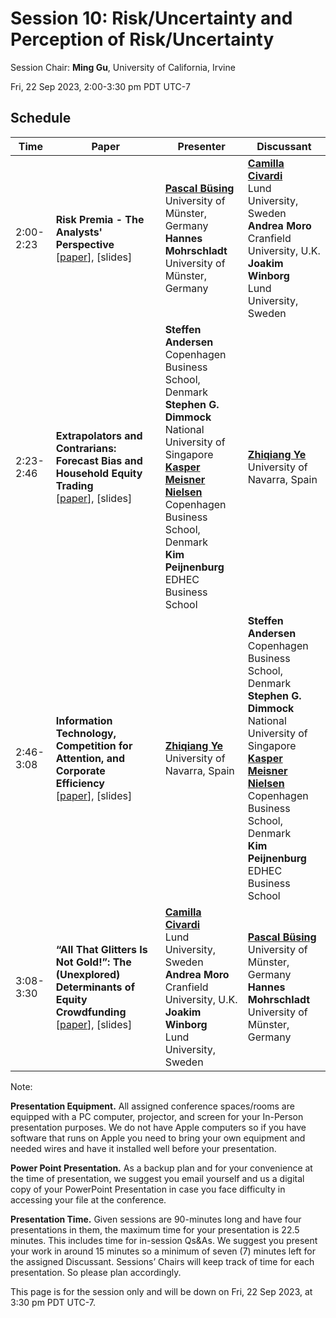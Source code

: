 # Session 10: Risk/Uncertainty and Perception of Risk/Uncertainty

Session Chair: **Ming Gu**, University of California, Irvine

Fri, 22 Sep 2023, 2:00-3:30 pm PDT UTC-7

## Schedule


| Time |  Paper | Presenter | Discussant |
| ---- | ---- | ---- | ---- |
| 2:00-2:23| **Risk Premia - The Analysts' Perspective** <br> [[paper](./papers/1.RiskPremia_TheAnalystsPerspective-PascalBüsing.pdf)], [slides] | <ins>**Pascal Büsing**</ins><br>University of Münster, Germany <br> **Hannes Mohrschladt**<br>University of Münster, Germany | <ins>**Camilla Civardi**</ins><br>Lund University, Sweden <br> **Andrea Moro**<br> Cranfield University, U.K. <br> **Joakim Winborg**<br> Lund University, Sweden |
| 2:23-2:46| **Extrapolators and Contrarians: Forecast Bias and Household Equity Trading** <br> [[paper](./papers/2.ExtrapolatorsContrarians-KasperNeilson.pdf)], [slides] | **Steffen Andersen**<br> Copenhagen Business School, Denmark <br> **Stephen G. Dimmock**<br> National University of Singapore <br> <ins>**Kasper Meisner Nielsen**</ins><br> Copenhagen Business School, Denmark <br> **Kim Peijnenburg** <br> EDHEC Business School | <ins>**Zhiqiang Ye**</ins><br> University of Navarra, Spain |
| 2:46-3:08| **Information Technology, Competition for Attention, and Corporate Efficiency** <br> [[paper](./papers/3.ITCompetition4attention-ZhiqiangYe.pdf)], [slides]| <ins>**Zhiqiang Ye**</ins><br> University of Navarra, Spain | **Steffen Andersen**<br> Copenhagen Business School, Denmark <br> **Stephen G. Dimmock**<br> National University of Singapore <br> <ins>**Kasper Meisner Nielsen**</ins><br> Copenhagen Business School, Denmark <br> **Kim Peijnenburg** <br> EDHEC Business School   |
| 3:08-3:30| **“All That Glitters Is Not Gold!”: The (Unexplored) Determinants of Equity Crowdfunding** <br> [[paper](./papers/4.AllThatGlitterIsNotGold-CamillaCivardi.pdf)], [slides]|  <ins>**Camilla Civardi**</ins><br>Lund University, Sweden <br> **Andrea Moro**<br> Cranfield University, U.K. <br> **Joakim Winborg**<br> Lund University, Sweden  | <ins>**Pascal Büsing**</ins><br>University of Münster, Germany <br> **Hannes Mohrschladt**<br>University of Münster, Germany |


Note:

**Presentation Equipment.** All assigned conference spaces/rooms are equipped with a PC computer, projector, and screen for your In-Person presentation purposes. We do not have Apple computers so if you have software that runs on Apple you need to bring your own equipment and needed wires and have it installed well before your presentation.

**Power Point Presentation.** As a backup plan and for your convenience at the time of presentation, we suggest you email yourself and us a digital copy of your PowerPoint Presentation in case you face difficulty in accessing your file at the conference.

**Presentation Time.** Given sessions are 90-minutes long and have four presentations in them, the maximum time for your presentation is 22.5 minutes. This includes time for in-session Qs&As. We suggest you present your work in around 15 minutes so a minimum of seven (7) minutes left for the assigned Discussant. Sessions’ Chairs will keep track of time for each presentation. So please plan accordingly.

This page is for the session only and will be down on Fri, 22 Sep 2023, at 3:30 pm PDT UTC-7.
